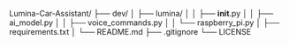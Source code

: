 Lumina-Car-Assistant/
├── dev/
│   ├── lumina/
│   │   ├── __init__.py
│   │   ├── ai_model.py
│   │   ├── voice_commands.py
│   │   └── raspberry_pi.py
│   ├── requirements.txt
│   └── README.md
├── .gitignore
└── LICENSE

